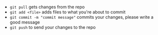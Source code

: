 - `git pull` gets changes from the repo
- `git add <file>` adds files to what you're about to commit
- `git commit -m "commit message"` commits your changes, please write a good message
- `git push` to send your changes to the repo